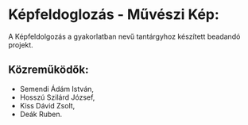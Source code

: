 Képfeldoglozás - Művészi Kép:
=============== 

A Képfeldolgozás a gyakorlatban nevű tantárgyhoz készített beadandó projekt.

Közreműködők:
-------------
  * Semendi Ádám István,
  * Hosszú Szilárd József,
  * Kiss Dávid Zsolt,
  * Deák Ruben.
